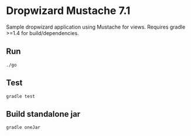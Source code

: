 # Dropwizard Mustache 7.1

Sample dropwizard application using Mustache for views. Requires gradle >=1.4 for build/dependencies.

## Run

```
./go
```

## Test

```
gradle test
```

## Build standalone jar

```
gradle oneJar
```